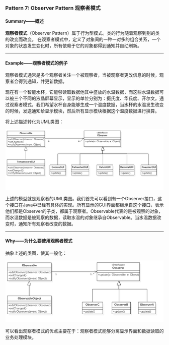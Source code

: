 ### Pattern 7: Observer Pattern  观察者模式

#### Summary——概述

**观察者模式**（Observer Pattern）属于行为型模式。类的行为随着观察到别的类的改变而改变。
在观察者模式中，定义了对象间的一种一对多的组合关系，一个对象的状态发生变化时，所有依赖于它的对象都得到通知并自动刷新。

---

#### Example——观察者模式的例子

观察者模式通常是多个观察者关注一个被观察者，当被观察者更改信息的时候，观察者会得到通知，并更新数据。

现在有一个智能水杯，它能够读取数据他其中盛放的水温数据，而这些水温数据可以被三个不同的液晶屏幕显示，显示的单位分别为：摄氏度、华氏度、开尔文。通过观察者模式，我们希望水杯自身能够生成一个温度数据，当水杯的水温发生改变的时候，发送通知给显示模块，然后所有显示模块根据这个温度数据进行换算。

将上述描述转化为UML类图：

<center>

![图7-1 水杯的观察者模式](https://raw.githubusercontent.com/Jannchie/Software-Design-Pattern-Note/master/Pattern%207%20Observer%20Pattern/7-1.png)

</center>

上述的模型就是观察者的UML类图。我们首先可以看到有一个Observer接口，这个接口在Java中已经有具体的实现。所有显示的GUI界面都继承自这个接口，表示他们都是Observer的子类，都属于观察者。Observable代表的是被观察的对象，而水温数据是被观察的数据，读取水温的对象继承自Observable。当水温数据改变时，通知所有观察者改变的数据。

---

#### Why——为什么要使用观察者模式

抽象上述的类图，使其一般化：

![图7-2 一般的观察者模式](https://raw.githubusercontent.com/Jannchie/Software-Design-Pattern-Note/master/Pattern%207%20Observer%20Pattern/7-2.png)

可以看出观察者模式的优点主要在于：观察者模式能够分离显示界面和数据读取的业务处理模块。